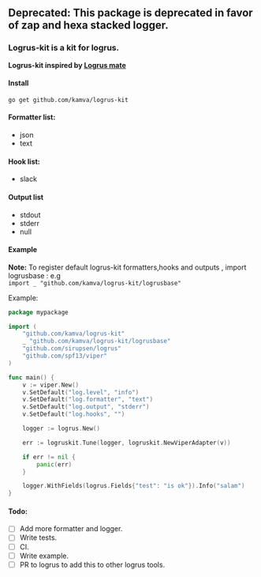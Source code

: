 ## Deprecated: This package is deprecated in favor of zap and hexa stacked logger.

### Logrus-kit is a kit for logrus.
**Logrus-kit inspired by [Logrus mate](https://github.com/gogap/logrus_mate)** 

#### Install
```
go get github.com/kamva/logrus-kit
```

#### Formatter list:
- json
- text

#### Hook list:
- slack

#### Output list
- stdout
- stderr
- null

#### Example
**Note:** To register default logrus-kit formatters,hooks and 
outputs , import logrusbase : e.g   
`import _ "github.com/kamva/logrus-kit/logrusbase"`

Example: 
```go
package mypackage

import (
	"github.com/kamva/logrus-kit"
	_ "github.com/kamva/logrus-kit/logrusbase"
	"github.com/sirupsen/logrus"
	"github.com/spf13/viper"
)

func main() {
	v := viper.New()
	v.SetDefault("log.level", "info")
	v.SetDefault("log.formatter", "text")
	v.SetDefault("log.output", "stderr")
	v.SetDefault("log.hooks", "")

	logger := logrus.New()

	err := logruskit.Tune(logger, logruskit.NewViperAdapter(v))

	if err != nil {
		panic(err)
	}

	logger.WithFields(logrus.Fields{"test": "is ok"}).Info("salam")
}
```

#### Todo: 
- [ ] Add more formatter and logger.
- [ ] Write tests.
- [ ] CI.
- [ ] Write example.
- [ ] PR to logrus to add this to other logrus tools.
